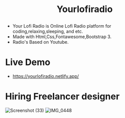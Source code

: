 # <p align="center">Yourlofiradio</p>

- Your Lofi Radio is Online Lofi Radio platform for coding,relaxing,sleeping, and etc.
- Made with Html,Css,Fontawesome,Bootstrap 3.
- Radio's Based on Youtube.

# Live Demo

- https://yourlofiradio.netlify.app/

# Hiring Freelancer designer

![Screenshot (33)](https://user-images.githubusercontent.com/77200703/152203377-0e75bf08-432e-4dab-8e0e-09ca4cb2ca7b.png)
![IMG_0448](https://user-images.githubusercontent.com/77200703/154329112-c252c5c6-5613-40e8-a219-43bf01612f29.JPG)

